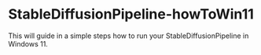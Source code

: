 # StableDiffusionPipeline-howToWin11
This will guide in a simple steps how to run your StableDiffusionPipeline in Windows 11.
